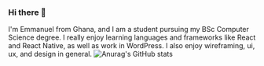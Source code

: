 ### Hi there 👋

I'm Emmanuel from Ghana, and I am a student pursuing my BSc Computer Science degree. I really enjoy learning languages and frameworks like React and React Native, as well as work in WordPress.
I also enjoy wireframing, ui, ux,
and design in general. 
![Anurag's GitHub stats](https://github-readme-stats.vercel.app/api?username=dru-pong_icons=true&theme=transparent)
